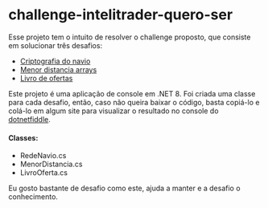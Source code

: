 # challenge-intelitrader-quero-ser

Esse projeto tem o intuito de resolver o challenge proposto, que consiste em solucionar três desafios:
* [Criptografia do navio](https://github.com/intelitrader/quero-ser/blob/master/exercicios/criptografia_navio.md)
* [Menor distancia arrays](https://github.com/intelitrader/quero-ser/blob/master/exercicios/menor_distancia_array.md)
* [Livro de ofertas ](https://github.com/intelitrader/quero-ser/blob/master/exercicios/livro_de_ofertas.md)

Este projeto é uma aplicação de console em .NET 8.
Foi criada uma classe para cada desafio, então, caso não queira baixar o código, basta copiá-lo e colá-lo em algum site para visualizar o resultado no console do [dotnetfiddle](https://dotnetfiddle.net/).

#### Classes:
* RedeNavio.cs
* MenorDistancia.cs
* LivroOferta.cs

Eu gosto bastante de desafio como este, ajuda a manter e a desafio o conhecimento. 

